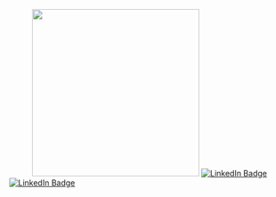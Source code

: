 <div id="header" align="center">
  <img src="https://media3.giphy.com/media/vLlpbDafjgHystuJ0a/giphy.gif?cid=ecf05e471y71dnfur8kvcrd7mfbz69j4530dhv8tihlp2o7t&rid=giphy.gif&ct=s" width="300"/>
    <a href="https://www.linkedin.com/in/ahmed-danish/">
    <img src="https://img.shields.io/badge/LinkedIn-blue?style=for-the-badge&logo=linkedin&logoColor=white" alt="LinkedIn Badge"/>
  </a>
</div>


<div id="badges">
  <a href="https://www.linkedin.com/in/ahmed-danish/">
    <img src="https://img.shields.io/badge/LinkedIn-blue?style=for-the-badge&logo=linkedin&logoColor=white" alt="LinkedIn Badge"/>
  </a>
</div>
